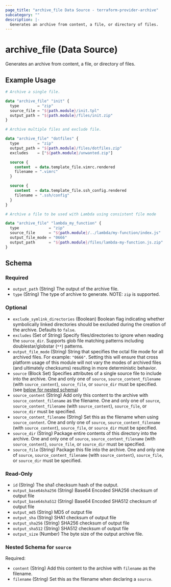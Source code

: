 ```yaml
---
page_title: "archive_file Data Source - terraform-provider-archive"
subcategory: ""
description: |-
  Generates an archive from content, a file, or directory of files.
---
```


# archive_file (Data Source)

Generates an archive from content, a file, or directory of files.

## Example Usage

```terraform
# Archive a single file.

data "archive_file" "init" {
  type        = "zip"
  source_file = "${path.module}/init.tpl"
  output_path = "${path.module}/files/init.zip"
}
```

```terraform
# Archive multiple files and exclude file.

data "archive_file" "dotfiles" {
  type        = "zip"
  output_path = "${path.module}/files/dotfiles.zip"
  excludes    = ["${path.module}/unwanted.zip"]

  source {
    content  = data.template_file.vimrc.rendered
    filename = ".vimrc"
  }

  source {
    content  = data.template_file.ssh_config.rendered
    filename = ".ssh/config"
  }
}
```

```terraform
# Archive a file to be used with Lambda using consistent file mode

data "archive_file" "lambda_my_function" {
  type             = "zip"
  source_file      = "${path.module}/../lambda/my-function/index.js"
  output_file_mode = "0666"
  output_path      = "${path.module}/files/lambda-my-function.js.zip"
}
```

<!-- schema generated by tfplugindocs -->
## Schema

### Required

- `output_path` (String) The output of the archive file.
- `type` (String) The type of archive to generate. NOTE: `zip` is supported.

### Optional

- `exclude_symlink_directories` (Boolean) Boolean flag indicating whether symbolically linked directories should be excluded during the creation of the archive. Defaults to `false`.
- `excludes` (Set of String) Specify files/directories to ignore when reading the `source_dir`. Supports glob file matching patterns including doublestar/globstar (`**`) patterns.
- `output_file_mode` (String) String that specifies the octal file mode for all archived files. For example: `"0666"`. Setting this will ensure that cross platform usage of this module will not vary the modes of archived files (and ultimately checksums) resulting in more deterministic behavior.
- `source` (Block Set) Specifies attributes of a single source file to include into the archive. One and only one of `source`, `source_content_filename` (with `source_content`), `source_file`, or `source_dir` must be specified. (see [below for nested schema](#nestedblock--source))
- `source_content` (String) Add only this content to the archive with `source_content_filename` as the filename. One and only one of `source`, `source_content_filename` (with `source_content`), `source_file`, or `source_dir` must be specified.
- `source_content_filename` (String) Set this as the filename when using `source_content`. One and only one of `source`, `source_content_filename` (with `source_content`), `source_file`, or `source_dir` must be specified.
- `source_dir` (String) Package entire contents of this directory into the archive. One and only one of `source`, `source_content_filename` (with `source_content`), `source_file`, or `source_dir` must be specified.
- `source_file` (String) Package this file into the archive. One and only one of `source`, `source_content_filename` (with `source_content`), `source_file`, or `source_dir` must be specified.

### Read-Only

- `id` (String) The sha1 checksum hash of the output.
- `output_base64sha256` (String) Base64 Encoded SHA256 checksum of output file
- `output_base64sha512` (String) Base64 Encoded SHA512 checksum of output file
- `output_md5` (String) MD5 of output file
- `output_sha` (String) SHA1 checksum of output file
- `output_sha256` (String) SHA256 checksum of output file
- `output_sha512` (String) SHA512 checksum of output file
- `output_size` (Number) The byte size of the output archive file.

<a id="nestedblock--source"></a>
### Nested Schema for `source`

Required:

- `content` (String) Add this content to the archive with `filename` as the filename.
- `filename` (String) Set this as the filename when declaring a `source`.

